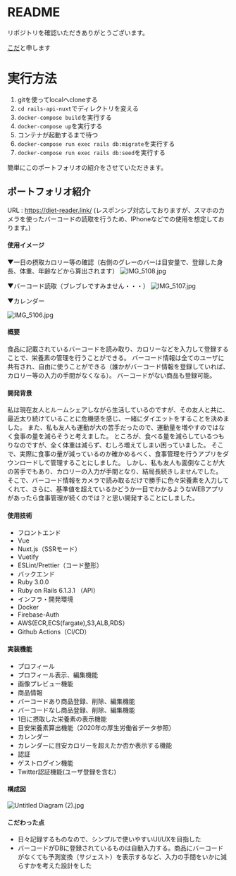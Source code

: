 # README
リポジトリを確認いただきありがとうございます。

[こだ](https://twitter.com/koda_program)と申します

# 実行方法
1. gitを使ってlocalへcloneする
2. `cd rails-api-nuxt`でディレクトリを変える
3. `docker-compose build`を実行する
4. `docker-compose up`を実行する
5. コンテナが起動するまで待つ
6. `docker-compose run exec rails db:migrate`を実行する
7. `docker-compose run exec rails db:seed`を実行する


簡単にこのポートフォリオの紹介をさせていただきます。

## ポートフォリオ紹介
URL : https://diet-reader.link/
(レスポンシブ対応しておりますが、スマホのカメラを使ったバーコードの読取を行うため、IPhoneなどでの使用を想定しております。)

#### 使用イメージ

▼一日の摂取カロリー等の確認（右側のグレーのバーは目安量で、登録した身長、体重、年齢などから算出されます）
![IMG_5108.jpg](https://qiita-image-store.s3.ap-northeast-1.amazonaws.com/0/1263304/e2746c2c-9a32-ae84-af50-0bc80b066e21.jpeg)

▼バーコード読取（ブレブレですみません・・・）
![IMG_5107.jpg](https://qiita-image-store.s3.ap-northeast-1.amazonaws.com/0/1263304/a9df2f9b-004f-3728-1488-1402a81be63d.jpeg)

▼カレンダー

![IMG_5106.jpg](https://qiita-image-store.s3.ap-northeast-1.amazonaws.com/0/1263304/d636eaf2-295d-e2e7-184a-de8eb935d06e.jpeg)

#### 概要
食品に記載されているバーコードを読み取り、カロリーなどを入力して登録することで、栄養素の管理を行うことができる。
バーコード情報は全てのユーザに共有され、自由に使うことができる（誰かがバーコード情報を登録していれば、カロリー等の入力の手間がなくなる）。
バーコードがない商品も登録可能。
#### 開発背景
私は現在友人とルームシェアしながら生活しているのですが、その友人と共に、最近太り続けていることに危機感を感じ、一緒にダイエットをすることを決めました。
また、私も友人も運動が大の苦手だったので、運動量を増やすのではなく食事の量を減らそうと考えました。
ところが、食べる量を減らしているつもりなのですが、全く体重は減らず、むしろ増えてしまい困っていました。
そこで、実際に食事の量が減っているのか確かめるべく、食事管理を行うアプリをダウンロードして管理することにしました。
しかし、私も友人も面倒なことが大の苦手でもあり、カロリーの入力が手間となり、結局長続きしませんでした。
そこで、バーコード情報をカメラで読み取るだけで勝手に色々栄養素を入力してくれて、さらに、基準値を超えているかどうか一目でわかるようなWEBアプリがあったら食事管理が続くのでは？と思い開発することにしました。

#### 使用技術
- フロントエンド
 - Vue
 - Nuxt.js（SSRモード）
 - Vuetify
 - ESLint/Prettier（コード整形）
- バックエンド
 - Ruby 3.0.0
 - Ruby on Rails 6.1.3.1 （API）
- インフラ・開発環境
 - Docker
 - Firebase-Auth
 - AWS(ECR,ECS(fargate),S3,ALB,RDS）
 - Github Actions（CI/CD）

#### 実装機能
- プロフィール
 - プロフィール表示、編集機能
 - 画像プレビュー機能
- 商品情報
 - バーコードあり商品登録、削除、編集機能
 - バーコードなし商品登録、削除、編集機能
 - 1日に摂取した栄養素の表示機能
 - 目安栄養素算出機能（2020年の厚生労働省データ参照）
- カレンダー
 - カレンダーに目安カロリーを超えたか否か表示する機能
- 認証
 - ゲストログイン機能
 - Twitter認証機能(ユーザ登録を含む)

#### 構成図
![Untitled Diagram (2).jpg](https://qiita-image-store.s3.ap-northeast-1.amazonaws.com/0/1263304/e7870686-a422-d24e-fd27-1e2f6e56a459.jpeg)

#### こだわった点
- 日々記録するものなので、シンプルで使いやすいUI/UXを目指した
- バーコードがDBに登録されているものは自動入力する。商品にバーコードがなくても予測変換（サジェスト）を表示するなど、入力の手間をいかに減らすかを考えた設計をした
